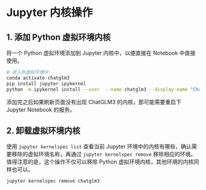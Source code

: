 # Jupyter 内核操作

<show-structure depth="2"/>


## 1. 添加 Python 虚拟环境内核

将一个 Python 虚拟环境添加到 Jupyter 内核中，以便直接在 Notebook 中直接使用。

```Bash
# 进入到虚拟环境中
conda activate chatglm3
pip install jupyter ipykernel
python -m ipykernel install --user  --name chatglm3 --display-name "ChatGLM3"
```

添加完之后如果刷新页面没有出现 ChatGLM3 的内核，那可能需要重启下 Jupyter Notebook 的服务。

## 2. 卸载虚拟环境内核

使用 `jupyter kernelspec list` 查看当前 Jupyter 环境中的内核有哪些，确认需要移除的虚拟环境名称，再通过 `jupyter kernelspec remove` 移除相应的环境。值得注意的是，这个操作不仅可以移除 Python 虚拟环境内核，其他环境的内核同样也可以。 

```Bash
jupyter kernelspec remove chatglm3
```
